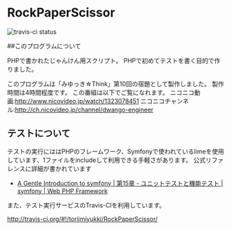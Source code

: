 # RockPaperScissor
![travis-ci status](https://secure.travis-ci.org/toriimiyukki/RockPaperScissor.png)

##このプログラムについて

PHPで書かれたじゃんけん用スクリプト。
PHPで初めてテストを書く目的で作りました。

このプログラムは「みゆっき☆Think」第10回の宿題として製作しました。
製作時間は4時間程度です。
この番組は以下でご覧になれます。
ニコニコ動画:http://www.nicovideo.jp/watch/1323078451
ニコニコチャンネル:http://ch.nicovideo.jp/channel/dwango-engineer

## テストについて

テストの実行にははPHPのフレームワーク、Symfonyで使われているlimeを使用しています、1ファイルをincludeして利用できる手軽さがあります。
公式リファレンスに詳細が書かれています

* [A Gentle Introduction to symfony | 第15章 - ユニットテストと機能テスト | symfony | Web PHP Framework](http://www.symfony-project.org/gentle-introduction/1_4/ja/15-Unit-and-Functional-Testing) 

また、テスト実行サービスのTravis-CIを利用しています。

http://travis-ci.org/#!/toriimiyukki/RockPaperScissor/

